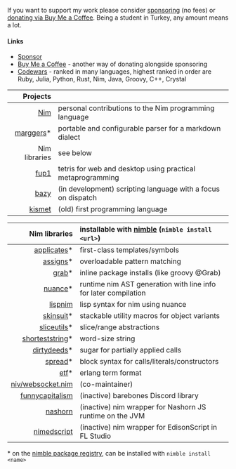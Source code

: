 If you want to support my work please consider [sponsoring](https://github.com/sponsors/metagn/) (no fees) or [donating via Buy Me a Coffee](https://www.buymeacoffee.com/metagn). Being a student in Turkey, any amount means a lot.


#### Links

* [Sponsor](https://github.com/sponsors/metagn/)
* [Buy Me a Coffee](https://www.buymeacoffee.com/metagn) - another way of donating alongside sponsoring
* [Codewars](https://www.codewars.com/users/metagn) - ranked in many languages, highest ranked in order are Ruby, Julia, Python, Rust, Nim, Java, Groovy, C++, Crystal

| Projects | |
| --: | :-- |
| [Nim](https://github.com/nim-lang/Nim/pulls?q=is%3Apr+author%3Ametagn) | personal contributions to the Nim programming language |
| [marggers](https://github.com/metagn/marggers)* | portable and configurable parser for a markdown dialect |
| Nim libraries | see below |
| [fup1](https://github.com/metagn/fup1) | tetris for web and desktop using practical metaprogramming |
| [bazy](https://github.com/metagn/bazy) | (in development) scripting language with a focus on dispatch |
| [kismet](https://github.com/metagn/kismet) | (old) first programming language |

| Nim libraries | installable with [nimble](https://github.com/nim-lang/nimble) (`nimble install <url>`) | 
| --: | :-- |
| [applicates](https://github.com/metagn/applicates)* | first-class templates/symbols |
| [assigns](https://github.com/metagn/assigns)* | overloadable pattern matching |
| [grab](https://github.com/metagn/grab)* | inline package installs (like groovy @Grab) |
| [nuance](https://github.com/metagn/nuance)* | runtime nim AST generation with line info for later compilation |
| [lispnim](https://github.com/metagn/lispnim) | lisp syntax for nim using nuance | 
| [skinsuit](https://github.com/metagn/skinsuit)* | stackable utility macros for object variants |
| [sliceutils](https://github.com/metagn/sliceutils)* | slice/range abstractions |
| [shorteststring](https://github.com/metagn/shorteststring)* | word-size string |
| [dirtydeeds](https://github.com/metagn/dirtydeeds)* | sugar for partially applied calls | 
| [spread](https://github.com/metagn/spread)* | block syntax for calls/literals/constructors |
| [etf](https://github.com/metagn/etf)* | erlang term format |
| [niv/websocket.nim](https://github.com/niv/websocket.nim) | (co-maintainer) |
| [funnycapitalism](https://github.com/metagn/funnycapitalism) | (inactive) barebones Discord library |
| [nashorn](https://github.com/metagn/nimnashorn) | (inactive) nim wrapper for Nashorn JS runtime on the JVM |
| [nimedscript](https://github.com/metagn/NimEdScript) | (inactive) nim wrapper for EdisonScript in FL Studio |

\* on the [nimble package registry](https://github.com/nim-lang/packages), can be installed with `nimble install <name>`
